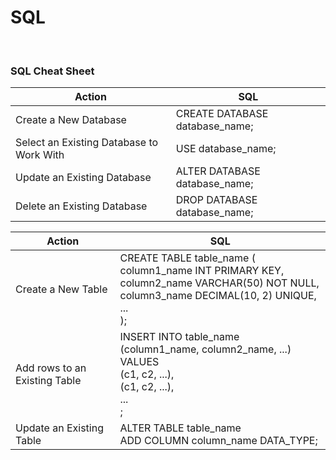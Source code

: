 # SQL

<br>

### SQL Cheat Sheet

| Action | SQL |
| - | - |
| Create a New Database | CREATE DATABASE database_name; |
| Select an Existing Database to Work With | USE database_name; |
| Update an Existing Database | ALTER DATABASE database_name; |
| Delete an Existing Database | DROP DATABASE database_name; |

| Action | SQL |
| - | - |
| Create a New Table | CREATE TABLE table_name (<br>column1_name INT PRIMARY KEY, <br>column2_name VARCHAR(50) NOT NULL, <br>column3_name DECIMAL(10, 2) UNIQUE, <br>... <br>); |
| Add rows to an Existing Table | INSERT INTO table_name (column1_name, column2_name, ...) <br>VALUES <br>(c1, c2, ...), <br>(c1, c2, ...), <br>... <br>; |
| Update an Existing Table | ALTER TABLE table_name <br> ADD COLUMN column_name DATA_TYPE; |



